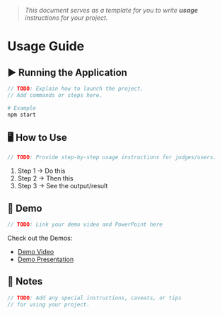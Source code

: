 > _This document serves as a template for you to write **usage** instructions for your project._

# Usage Guide

## ▶️ Running the Application

```c
// TODO: Explain how to launch the project.
// Add commands or steps here.
```

```bash
# Example
npm start
```

## 🖥️ How to Use

```c
// TODO: Provide step-by-step usage instructions for judges/users.
```

1. Step 1 -> Do this
2. Step 2 -> Then this
3. Step 3 -> See the output/result

## 🎥 Demo

```c
// TODO: Link your demo video and PowerPoint here
```

Check out the Demos:

-   [Demo Video](../demo/demo.mp4)
-   [Demo Presentation](../demo/demo.pptx)

## 📌 Notes

```c
// TODO: Add any special instructions, caveats, or tips
// for using your project.
```

